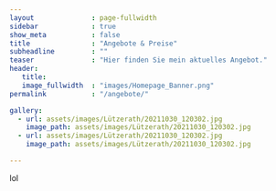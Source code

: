 ```yaml
---
layout              : page-fullwidth
sidebar             : true
show_meta           : false
title               : "Angebote & Preise"
subheadline         : ""
teaser              : "Hier finden Sie mein aktuelles Angebot."
header:
   title: 
   image_fullwidth  : "images/Homepage_Banner.png"
permalink           : "/angebote/"

gallery:
  - url: assets/images/Lützerath/20211030_120302.jpg
    image_path: assets/images/Lützerath/20211030_120302.jpg
  - url: assets/images/Lützerath/20211030_120302.jpg
    image_path: assets/images/Lützerath/20211030_120302.jpg

---
```


lol
